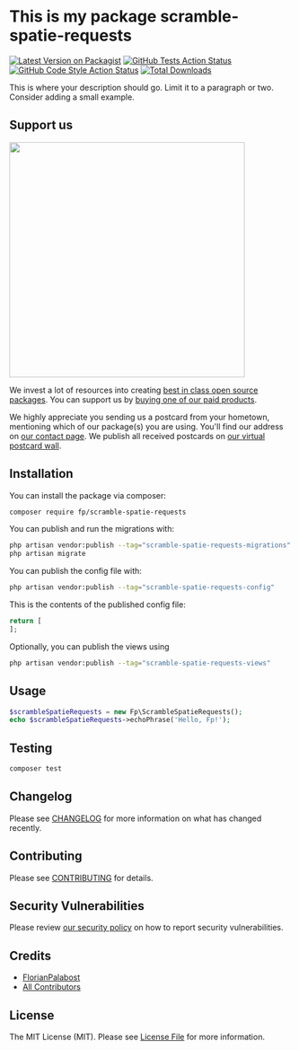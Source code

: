 # This is my package scramble-spatie-requests

[![Latest Version on Packagist](https://img.shields.io/packagist/v/fp/scramble-spatie-requests.svg?style=flat-square)](https://packagist.org/packages/fp/scramble-spatie-requests)
[![GitHub Tests Action Status](https://img.shields.io/github/actions/workflow/status/fp/scramble-spatie-requests/run-tests.yml?branch=main&label=tests&style=flat-square)](https://github.com/florianPalabost/scramble-spatie-requests/actions?query=workflow%3Arun-tests+branch%3Amain)
[![GitHub Code Style Action Status](https://img.shields.io/github/actions/workflow/status/fp/scramble-spatie-requests/fix-php-code-style-issues.yml?branch=main&label=code%20style&style=flat-square)](https://github.com/florianPalabost/scramble-spatie-requests/actions?query=workflow%3A"Fix+PHP+code+style+issues"+branch%3Amain)
[![Total Downloads](https://img.shields.io/packagist/dt/fp/scramble-spatie-requests.svg?style=flat-square)](https://packagist.org/packages/fp/scramble-spatie-requests)

This is where your description should go. Limit it to a paragraph or two. Consider adding a small example.

## Support us

[<img src="https://github-ads.s3.eu-central-1.amazonaws.com/scramble-spatie-requests.jpg?t=1" width="419px" />](https://spatie.be/github-ad-click/scramble-spatie-requests)

We invest a lot of resources into creating [best in class open source packages](https://spatie.be/open-source). You can support us by [buying one of our paid products](https://spatie.be/open-source/support-us).

We highly appreciate you sending us a postcard from your hometown, mentioning which of our package(s) you are using. You'll find our address on [our contact page](https://spatie.be/about-us). We publish all received postcards on [our virtual postcard wall](https://spatie.be/open-source/postcards).

## Installation

You can install the package via composer:

```bash
composer require fp/scramble-spatie-requests
```

You can publish and run the migrations with:

```bash
php artisan vendor:publish --tag="scramble-spatie-requests-migrations"
php artisan migrate
```

You can publish the config file with:

```bash
php artisan vendor:publish --tag="scramble-spatie-requests-config"
```

This is the contents of the published config file:

```php
return [
];
```

Optionally, you can publish the views using

```bash
php artisan vendor:publish --tag="scramble-spatie-requests-views"
```

## Usage

```php
$scrambleSpatieRequests = new Fp\ScrambleSpatieRequests();
echo $scrambleSpatieRequests->echoPhrase('Hello, Fp!');
```

## Testing

```bash
composer test
```

## Changelog

Please see [CHANGELOG](CHANGELOG.md) for more information on what has changed recently.

## Contributing

Please see [CONTRIBUTING](CONTRIBUTING.md) for details.

## Security Vulnerabilities

Please review [our security policy](../../security/policy) on how to report security vulnerabilities.

## Credits

-   [FlorianPalabost](https://github.com/florianPalabost)
-   [All Contributors](../../contributors)

## License

The MIT License (MIT). Please see [License File](LICENSE.md) for more information.
